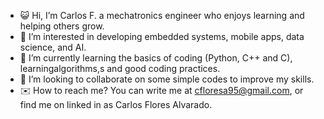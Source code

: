 - 😺 Hi, I’m Carlos F. a mechatronics engineer who enjoys learning and helping others grow.
- 🤖 I’m interested in developing embedded systems, mobile apps, data science, and AI.
- 🌱 I’m currently learning the basics of coding (Python, C++ and C), learningalgorithms,s and good coding practices.
- 🔭 I’m looking to collaborate on some simple codes to improve my skills.
- ✉️ How to reach me? You can write me at cfloresa95@gmail.com, or find me on linked in as Carlos Flores Alvarado.

<!---
Carlos95mech/Carlos95mech is a ✨ special ✨ repository because its `README.md` (this file) appears on your GitHub profile.
You can click the Preview link to take a look at your changes.
--->
